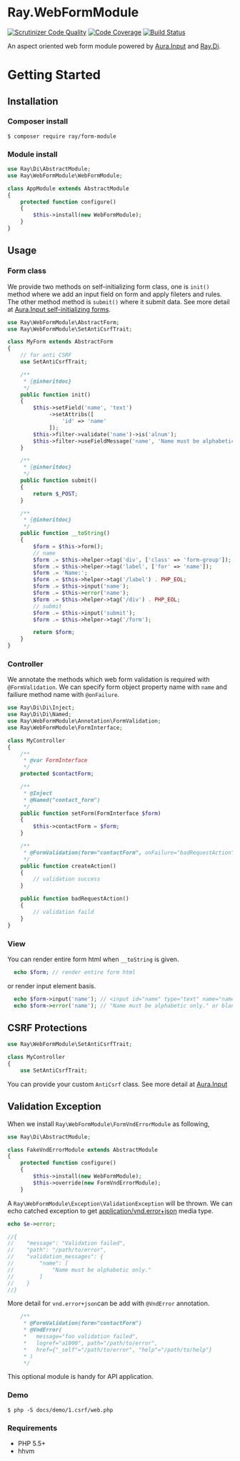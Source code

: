 # Ray.WebFormModule

[![Scrutinizer Code Quality](https://scrutinizer-ci.com/g/ray-di/Ray.WebFormModule/badges/quality-score.png?b=1.x)](https://scrutinizer-ci.com/g/ray-di/Ray.WebFormModule/?branch=1.x)
[![Code Coverage](https://scrutinizer-ci.com/g/ray-di/Ray.WebFormModule/badges/coverage.png?b=1.x)](https://scrutinizer-ci.com/g/ray-di/Ray.WebFormModule/?branch=1.x)
[![Build Status](https://travis-ci.org/ray-di/Ray.WebFormModule.svg?branch=1.x)](https://travis-ci.org/ray-di/Ray.WebFormModule)

An aspect oriented web form module powered by [Aura.Input](https://github.com/auraphp/Aura.Input) and [Ray.Di](https://github.com/ray-di/Ray.Di).

# Getting Started

## Installation

### Composer install

    $ composer require ray/form-module
 
### Module install

```php
use Ray\Di\AbstractModule;
use Ray\WebFormModule\WebFormModule;

class AppModule extends AbstractModule
{
    protected function configure()
    {
        $this->install(new WebFormModule);
    }
}
```
## Usage

### Form class

We provide two methods on self-initializing form class, one is `init()` method where we add an input field on form and apply fileters and rules. The other method method is `submit()` where it submit data. See more detail at [Aura.Input self-initializing forms](https://github.com/auraphp/Aura.Input/blob/1.x/README.md#self-initializing-forms).

```php
use Ray\WebFormModule\AbstractForm;
use Ray\WebFormModule\SetAntiCsrfTrait;

class MyForm extends AbstractForm
{
    // for anti CSRF
    use SetAntiCsrfTrait;

    /**
     * {@inheritdoc}
     */
    public function init()
    {
        $this->setField('name', 'text')
             ->setAttribs([
                 'id' => 'name'
             ]);
        $this->filter->validate('name')->is('alnum');
        $this->filter->useFieldMessage('name', 'Name must be alphabetic only.');
    }

    /**
     * {@inheritdoc}
     */
    public function submit()
    {
        return $_POST;
    }

    /**
     * {@inheritdoc}
     */
    public function __toString()
    {
        $form = $this->form();
        // name
        $form .= $this->helper->tag('div', ['class' => 'form-group']);
        $form .= $this->helper->tag('label', ['for' => 'name']);
        $form .= 'Name:';
        $form .= $this->helper->tag('/label') . PHP_EOL;
        $form .= $this->input('name');
        $form .= $this->error('name');
        $form .= $this->helper->tag('/div') . PHP_EOL;
        // submit
        $form .= $this->input('submit');
        $form .= $this->helper->tag('/form');

        return $form;
    }
}
```
### Controller

We annotate the methods which web form validation is required with `@FormValidation`. We can specify form object property name with `name` and failiure method name with `@onFailure`.

```php
use Ray\Di\Di\Inject;
use Ray\Di\Di\Named;
use Ray\WebFormModule\Annotation\FormValidation;
use Ray\WebFormModule\FormInterface;

class MyController
{
    /**
     * @var FormInterface
     */
    protected $contactForm;

    /**
     * @Inject
     * @Named("contact_form")
     */
    public function setForm(FormInterface $form)
    {
        $this->contactForm = $form;
    }

    /**
     * @FormValidation(form="contactForm", onFailure="badRequestAction")
     */
    public function createAction()
    {
        // validation success
    }

    public function badRequestAction()
    {
        // validation faild
    }
}
```
### View

You can render entire form html when `__toString` is given.

```php
  echo $form; // render entire form html
```

or render input element basis.

```php
  echo $form->input('name'); // <input id="name" type="text" name="name" size="20" maxlength="20" />
  echo $form->error('name'); // "Name must be alphabetic only." or blank.
```
## CSRF Protections

```php
use Ray\WebFormModule\SetAntiCsrfTrait;

class MyController 
{
    use SetAntiCsrfTrait;
```
You can provide your custom `AntiCsrf` class. See more detail at [Aura.Input](https://github.com/auraphp/Aura.Input#applying-csrf-protections)

## Validation Exception

When we install `Ray\WebFormModule\FormVndErrorModule` as following,

```php
use Ray\Di\AbstractModule;

class FakeVndErrorModule extends AbstractModule
{
    protected function configure()
    {
        $this->install(new WebFormModule);
        $this->override(new FormVndErrorModule);
    }
``` 
A `Ray\WebFormModule\Exception\ValidationException` will be thrown.
We can echo catched exception to get [application/vnd.error+json](https://tools.ietf.org/html/rfc6906) media type. 

```php
echo $e->error;

//{
//    "message": "Validation failed",
//    "path": "/path/to/error",
//    "validation_messages": {
//        "name": [
//            "Name must be alphabetic only."
//        ]
//    }
//}
```

More detail for `vnd.error+json`can be add with `@VndError` annotation. 

```php
    /**
     * @FormValidation(form="contactForm")
     * @VndError(
     *   message="foo validation failed",
     *   logref="a1000", path="/path/to/error",
     *   href={"_self"="/path/to/error", "help"="/path/to/help"}
     * )
     */
```

This optional module is handy for API application. 
   
### Demo

    $ php -S docs/demo/1.csrf/web.php

### Requirements

 * PHP 5.5+
 * hhvm
